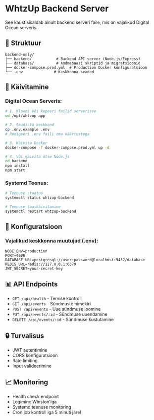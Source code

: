 # WhtzUp Backend Server

See kaust sisaldab ainult backend serveri faile, mis on vajalikud Digital Ocean serveris.

## 📁 Struktuur

```
backend-only/
├── backend/           # Backend API server (Node.js/Express)
├── database/          # Andmebaasi skriptid ja migratsioonid
├── docker-compose.prod.yml  # Production Docker konfiguratsioon
└── .env              # Keskkonna seaded
```

## 🚀 Käivitamine

### Digital Ocean Serveris:
```bash
# 1. Klooni või kopeeri failid serverisse
cd /opt/whtzup-app

# 2. Seadista keskkond
cp .env.example .env
# Redigeeri .env faili oma väärtustega

# 3. Käivita Docker
docker-compose -f docker-compose.prod.yml up -d

# 4. Või käivita otse Node.js
cd backend
npm install
npm start
```

### Systemd Teenus:
```bash
# Teenuse staatus
systemctl status whtzup-backend

# Teenuse taaskäivitamine
systemctl restart whtzup-backend
```

## 🔧 Konfiguratsioon

### Vajalikud keskkonna muutujad (.env):
```env
NODE_ENV=production
PORT=4000
DATABASE_URL=postgresql://user:password@localhost:5432/database
REDIS_URL=redis://127.0.0.1:6379
JWT_SECRET=your-secret-key
```

## 📊 API Endpoints

- `GET /api/health` - Tervise kontroll
- `GET /api/events` - Sündmuste nimekiri
- `POST /api/events` - Uue sündmuse loomine
- `PUT /api/events/:id` - Sündmuse uuendamine
- `DELETE /api/events/:id` - Sündmuse kustutamine

## 🔒 Turvalisus

- JWT autentimine
- CORS konfiguratsioon
- Rate limiting
- Input valideerimine

## 📈 Monitoring

- Health check endpoint
- Logimine Winston'iga
- Systemd teenuse monitoring
- Cron job kontroll iga 5 minuti järel
